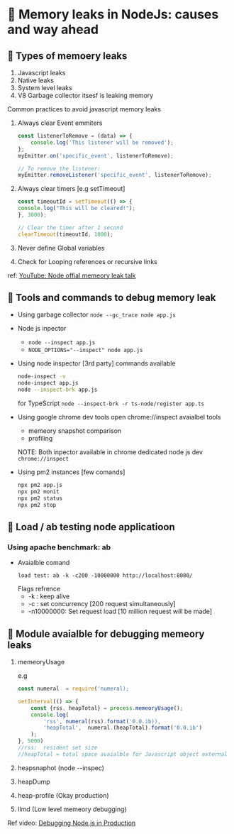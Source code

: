 # 📖 Memory leaks in NodeJs: causes and way ahead
## 🚀 Types of memoery leaks
1. Javascript leaks
2. Native leaks
3. System level leaks
4. V8 Garbage collector itsesf is leaking memory

Common practices to avoid javascript memory leaks
1. Always clear Event emmiters 
    ```javaScript
    const listenerToRemove = (data) => {
        console.log('This listener will be removed');
    };
    myEmitter.on('specific_event', listenerToRemove);

    // To remove the listener:
    myEmitter.removeListener('specific_event', listenerToRemove);
    ```

2. Always clear timers [e.g setTimeout]
    ```javaScript
    const timeoutId = setTimeout(() => {
    console.log("This will be cleared!");
    }, 3000);

    // Clear the timer after 1 second
    clearTimeout(timeoutId, 1000);
    ```
3. Never define Global variables
4. Check for Looping references or recursive links

ref: [YouTube: Node offial memeory leak talk](https://www.youtube.com/watch?v=hliOMEQRqf8)


## 🚀 Tools and commands to debug memory leak

- Using garbage collector
    ```node --gc_trace node app.js```

- Node js inpector 
    - ```node --inspect app.js```
    - ```NODE_OPTIONS="--inspect" node app.js```

- Using node inspector [3rd party]
    commands available
    ```bash
    node-inspect -v
    node-inspect app.js
    node --inspect-brk app.js
    ```
    for TypeScript
    ```node --inspect-brk -r ts-node/register app.ts```

- Using google chrome dev tools
    open chrome://inspect avaialbel tools
    - memeory snapshot comparison
    - profiling

    NOTE: Both inpector available in chrome dedicated node js dev 
    ```chrome://inspect```
- Using pm2 instances [few comands]
    ```bash
    npx pm2 app.js
    npx pm2 monit
    npx pm2 status
    npx pm2 stop
    ```


## 🚀 Load / ab testing node applicatioon
### Using apache benchmark: ab
- Avaialble comand
    ```
    load test: ab -k -c200 -10000000 http://localhost:8080/ 
    ```
    Flags refrence
    - -k : keep alive
    - -c : set  concurrency [200 request simultaneously]
    - -n10000000: Set request load [10 million request will be made]


## 🚀 Module avaialble for debugging memeory leaks
1. memeoryUsage

    e.g 
    ```javascript
    const numeral  = require('numeral);

    setInterval(() => {
        const {rss, heapTotal} = process.memeoryUsage();
        console.log(
            'rss', numeral(rss).format('0.0.ib)),
            'heapTotal',  numeral.(heapTotal).format('0.0.ib')
        );
    }, 5000)
    //rss:  resident set size
    //heapTotal = total space avaialble for Javascript object external or heap used
    ```
2. heapsnaphot (node --inspec)
3. heapDump
4. heap-profile (Okay  production)
5. llmd (Low level memeory debugging)

Ref video: [Debugging Node.js in Production](https://www.youtube.com/watch?v=O1YP8QP9gLA)